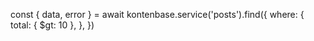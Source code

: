 const { data, error } = await kontenbase.service('posts').find({
  where: {
    total: { $gt: 10 },
  },
})

